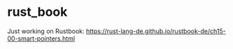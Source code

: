 # rust_book
Just working on Rustbook: https://rust-lang-de.github.io/rustbook-de/ch15-00-smart-pointers.html
